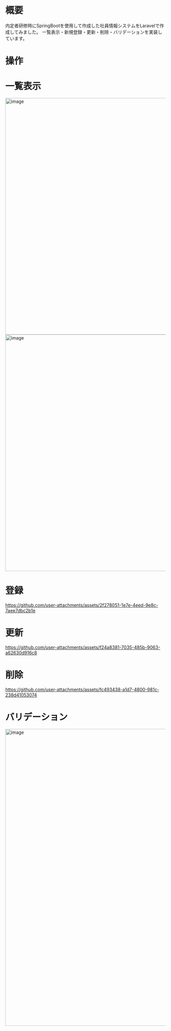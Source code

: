 # 概要
内定者研修時にSpringBootを使用して作成した社員情報システムをLaravelで作成してみました。
一覧表示・新規登録・更新・削除・バリデーションを実装しています。

# 操作

# 一覧表示
<img width="740" alt="image" src="https://github.com/user-attachments/assets/45191869-49a0-4433-b4fe-40e86796115d">
<img width="740" alt="image" src="https://github.com/user-attachments/assets/ede87c4a-5fe2-4e4d-8140-82beeabd8269">

# 登録
https://github.com/user-attachments/assets/2f278051-1e7e-4eed-9e8c-7aee7dbc2b1e


# 更新
https://github.com/user-attachments/assets/f24a8381-7035-485b-9063-a62630d916c8


# 削除
https://github.com/user-attachments/assets/fc493438-a1d7-4800-981c-238d41053074

# バリデーション
<img width="929" alt="image" src="https://github.com/user-attachments/assets/273b0c81-be29-4123-a641-a8ac579f4f7c">

